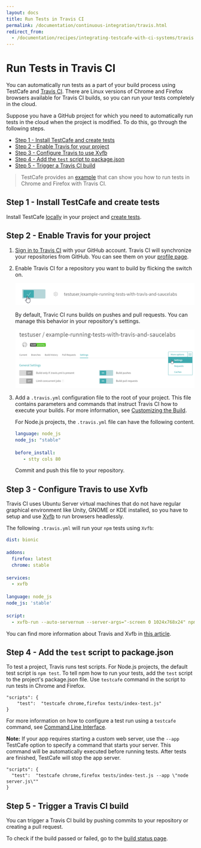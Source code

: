 ```yaml
---
layout: docs
title: Run Tests in Travis CI
permalink: /documentation/continuous-integration/travis.html
redirect_from:
  - /documentation/recipes/integrating-testcafe-with-ci-systems/travis.html
---
```

# Run Tests in Travis CI

You can automatically run tests as a part of your build process using TestCafe and [Travis CI](https://travis-ci.org/).
There are Linux versions of Chrome and Firefox browsers available for Travis CI builds, so you can run your tests completely in the cloud.

Suppose you have a GitHub project for which you need to automatically run tests in the cloud when the project is modified. To do this, go through the following steps.

* [Step 1 - Install TestCafe and create tests](#step-1---install-testcafe-and-create-tests)
* [Step 2 - Enable Travis for your project](#step-2---enable-travis-for-your-project)
* [Step 3 - Configure Travis to use Xvfb](#step-3---configure-travis-to-use-xvfb)
* [Step 4 - Add the `test` script to package.json](#step-4---add-the-test-script-to-packagejson)
* [Step 5 - Trigger a Travis CI build](#step-5---trigger-a-travis-ci-build)

> TestCafe provides an [example](https://github.com/DevExpress/testcafe/tree/master/examples/running-tests-in-firefox-and-chrome-using-travis-ci/) that can show you how to run tests in Chrome and Firefox with Travis CI.

## Step 1 - Install TestCafe and create tests

Install TestCafe [locally](../using-testcafe/installing-testcafe.md#local-installation) in your project and [create tests](../getting-started/README.md#creating-a-test).

## Step 2 - Enable Travis for your project

1. [Sign in to Travis CI](https://travis-ci.org/auth) with your GitHub account. Travis CI will synchronize your repositories from GitHub. You can see them on your [profile page](https://travis-ci.org/profile).
2. Enable Travis CI for a repository you want to build by flicking the switch on.

     ![Enable Travis for a repository](../../images/travis-step-2-2.png)

     By default, Travic CI runs builds on pushes and pull requests. You can manage this behavior in your repository's settings.

     ![Enable builds](../../images/travis-step-2-4.png)

3. Add a `.travis.yml` configuration file to the root of your project. This file contains parameters and commands that instruct Travis CI how to execute your builds. For more information, see [Customizing the Build](https://docs.travis-ci.com/user/customizing-the-build).

     For Node.js projects, the `.travis.yml` file can have the following content.

     ```yaml
     language: node_js
     node_js: "stable"
  
     before_install:
        - stty cols 80
     ```

     Commit and push this file to your repository.

## Step 3 - Configure Travis to use Xvfb

Travis CI uses Ubuntu Server virtual machines that do not have regular graphical environment like Unity, GNOME or KDE installed, so you have to setup and use [Xvfb](https://www.x.org/archive/X11R7.6/doc/man/man1/Xvfb.1.xhtml) to run browsers headlessly.

The following `.travis.yml` will run your `npm` tests using `Xvfb`:

```yaml
dist: bionic

addons:
  firefox: latest
  chrome: stable

services:
  - xvfb

language: node_js
node_js: 'stable'

script:
  - xvfb-run --auto-servernum --server-args="-screen 0 1024x768x24" npm run test
```

You can find more information about Travis and Xvfb in [this article](https://docs.travis-ci.com/user/gui-and-headless-browsers/#Using-xvfb-to-Run-Tests-That-Require-a-GUI).

## Step 4 - Add the `test` script to package.json

To test a project, Travis runs test scripts. For Node.js projects, the default test script is `npm test`.
To tell npm how to run your tests, add the `test` script to the project's package.json file. Use `testcafe` command in the script to run tests in Chrome and Firefox.

```text
"scripts": {
    "test":  "testcafe chrome,firefox tests/index-test.js"
}
```

For more information on how to configure a test run using a `testcafe` command, see [Command Line Interface](../using-testcafe/command-line-interface.md).

**Note:** If your app requires starting a custom web server, use the `--app` TestCafe option to specify a command that starts your server.
This command will be automatically executed before running tests. After tests are finished, TestCafe will stop the app server.

```text
"scripts": {
  "test":  "testcafe chrome,firefox tests/index-test.js --app \"node server.js\""
}
```

## Step 5 - Trigger a Travis CI build

You can trigger a Travis CI build by pushing commits to your repository or creating a pull request.

To check if the build passed or failed, go to the [build status page](https://travis-ci.org/repositories).
